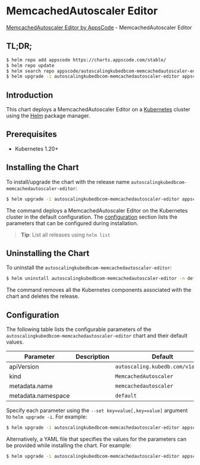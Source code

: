 # MemcachedAutoscaler Editor

[MemcachedAutoscaler Editor by AppsCode](https://appscode.com) - MemcachedAutoscaler Editor

## TL;DR;

```bash
$ helm repo add appscode https://charts.appscode.com/stable/
$ helm repo update
$ helm search repo appscode/autoscalingkubedbcom-memcachedautoscaler-editor --version=v0.17.0
$ helm upgrade -i autoscalingkubedbcom-memcachedautoscaler-editor appscode/autoscalingkubedbcom-memcachedautoscaler-editor -n default --create-namespace --version=v0.17.0
```

## Introduction

This chart deploys a MemcachedAutoscaler Editor on a [Kubernetes](http://kubernetes.io) cluster using the [Helm](https://helm.sh) package manager.

## Prerequisites

- Kubernetes 1.20+

## Installing the Chart

To install/upgrade the chart with the release name `autoscalingkubedbcom-memcachedautoscaler-editor`:

```bash
$ helm upgrade -i autoscalingkubedbcom-memcachedautoscaler-editor appscode/autoscalingkubedbcom-memcachedautoscaler-editor -n default --create-namespace --version=v0.17.0
```

The command deploys a MemcachedAutoscaler Editor on the Kubernetes cluster in the default configuration. The [configuration](#configuration) section lists the parameters that can be configured during installation.

> **Tip**: List all releases using `helm list`

## Uninstalling the Chart

To uninstall the `autoscalingkubedbcom-memcachedautoscaler-editor`:

```bash
$ helm uninstall autoscalingkubedbcom-memcachedautoscaler-editor -n default
```

The command removes all the Kubernetes components associated with the chart and deletes the release.

## Configuration

The following table lists the configurable parameters of the `autoscalingkubedbcom-memcachedautoscaler-editor` chart and their default values.

|     Parameter      | Description |                   Default                    |
|--------------------|-------------|----------------------------------------------|
| apiVersion         |             | <code>autoscaling.kubedb.com/v1alpha1</code> |
| kind               |             | <code>MemcachedAutoscaler</code>             |
| metadata.name      |             | <code>memcachedautoscaler</code>             |
| metadata.namespace |             | <code>default</code>                         |


Specify each parameter using the `--set key=value[,key=value]` argument to `helm upgrade -i`. For example:

```bash
$ helm upgrade -i autoscalingkubedbcom-memcachedautoscaler-editor appscode/autoscalingkubedbcom-memcachedautoscaler-editor -n default --create-namespace --version=v0.17.0 --set apiVersion=autoscaling.kubedb.com/v1alpha1
```

Alternatively, a YAML file that specifies the values for the parameters can be provided while
installing the chart. For example:

```bash
$ helm upgrade -i autoscalingkubedbcom-memcachedautoscaler-editor appscode/autoscalingkubedbcom-memcachedautoscaler-editor -n default --create-namespace --version=v0.17.0 --values values.yaml
```
